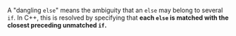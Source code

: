 A "dangling `else`" means the ambiguity that an `else` may belong to several `if`. In C++, this is resolved by specifying that **each `else` is matched with the closest preceding unmatched `if`.**
